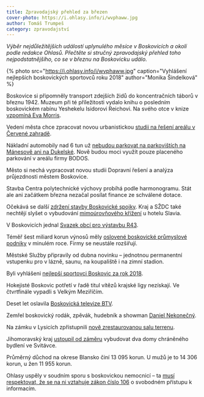 ```yaml
---
title: Zpravodajský přehled za březen
cover-photo: https://i.ohlasy.info/i/wvphaww.jpg
author: Tomáš Trumpeš
category: zpravodajství
---
```


*Výběr nejdůležitějších událostí uplynulého měsíce v Boskovicích a okolí podle redakce Ohlasů. Přečtěte si stručný zpravodajský přehled toho nejpodstatnějšího, co se v březnu na Boskovicku událo.*

{% photo src="https://i.ohlasy.info/i/wvphaww.jpg" caption="Vyhlášení nejlepších boskovických sportovců roku 2018" author="Monika Šindelková" %}

Boskovice si připomněly transport zdejších židů do koncentračních táborů v březnu 1942. Muzeum při té příležitosti vydalo knihu o posledním boskovickém rabínu Yeshekelu Isidorovi Reichovi. Na svého otce v knize [vzpomíná Eva Morris](http://www.ohlasy.info/clanky/2019/03/pozdrav-evy-morris.html).

Vedení města chce zpracovat novou urbanistickou [studii na řešení areálu v Červené zahradě](http://www.ohlasy.info/clanky/2019/03/z-radnice-2.html).

Nákladní automobily nad 6 tun už [nebudou parkovat na parkovištích na Mánesově ani na Dukelské](http://www.ohlasy.info/clanky/2019/03/z-radnice-2.html). Nově budou moci využít pouze placeného parkování v areálu firmy BODOS.

Město si nechá vypracovat novou studii Dopravní řešení a analýza průjezdnosti městem Boskovice.

Stavba Centra polytechnické výchovy probíhá podle harmonogramu. Stát ale ani začátkem března nezačal posílat finance ze schválené dotace.

Očekává se další [zdržení stavby Boskovické spojky](http://www.ohlasy.info/clanky/2019/03/z-radnice-2.html). Kraj a SŽDC také nechtějí slyšet o vybudování [mimoúrovňového křížení](https://forum.ohlasy.info/t/mimourovnove-krizeni-zeleznice-u-slavie/255) u hotelu Slavia.

V Boskovicích jednal [Svazek obcí pro výstavbu R43](https://boskovice.cz/jednal-svazek-obci-pro-vystavbu-r43/d-35923).

Téměř šest miliard korun výnosů měly [oslovené boskovické průmyslové podniky](http://www.ohlasy.info/clanky/2019/03/prehled-firem.html) v minulém roce. Firmy se neustále rozšiřují.

Městské Služby připravily od dubna novinku – jednotnou permanentní vstupenku pro v lázně, saunu, na koupaliště i na zimní stadion.

Byli vyhlášeni [nejlepší sportovci Boskovic za rok 2018](https://boskovice.cz/vyhlaseni-sportovcu-boskovic-za-rok-2018/d-35854).

Hokejisté Boskovic potřetí v řadě titul vítězů krajské ligy nezískají. Ve čtvrtfinále vypadli s Velkým Meziříčím.

Deset let oslavila [Boskovická televize BTV](https://boskovice.cz/podekovani-za-btv/d-35777).

Zemřel boskovický rodák, zpěvák, hudebník a showman [Daniel Nekonečný](http://www.ohlasy.info/clanky/2019/03/dan-konecny.html).

Na zámku v Lysicích zpřístupnili [nově zrestaurovanou salu terrenu](https://blanensky.denik.cz/zpravy_region/do-mozaiky-restauratori-vsadili-kameny-ze-stejnych-lomu-jako-pred-staletim-20190329.html).

Jihomoravský kraj [ustoupil od záměru](https://blanensky.denik.cz/zpravy_region/chranene-bydleni-ve-svitavce-kraj-vybere-jinou-lokalitu-20190311.html) vybudovat dva domy chráněného bydlení ve Svitávce.

Průměrný důchod na okrese Blansko činí 13 095 korun. U mužů je to 14 306 korun, u žen 11 955 korun.

Ohlasy uspěly v soudním sporu s boskovickou nemocnicí – ta [musí respektovat, že se na ni vztahuje zákon číslo 106](http://www.ohlasy.info/clanky/2019/03/vyhrany-soud.html) o svobodném přístupu k informacím.
